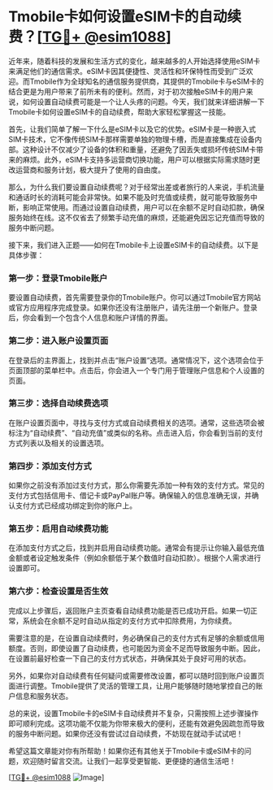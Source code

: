 # Tmobile卡如何设置eSIM卡的自动续费？[[TG💪+ @esim1088](https://t.me/s/esim1088)]

近年来，随着科技的发展和生活方式的变化，越来越多的人开始选择使用eSIM卡来满足他们的通信需求。eSIM卡因其便捷性、灵活性和环保特性而受到广泛欢迎。而Tmobile作为全球知名的通信服务提供商，其提供的Tmobile卡与eSIM卡的结合更是为用户带来了前所未有的便利。然而，对于初次接触eSIM卡的用户来说，如何设置自动续费可能是一个让人头疼的问题。今天，我们就来详细讲解一下Tmobile卡如何设置eSIM卡的自动续费，帮助大家轻松掌握这一技能。

首先，让我们简单了解一下什么是eSIM卡以及它的优势。eSIM卡是一种嵌入式SIM卡技术，它不像传统SIM卡那样需要单独的物理卡槽，而是直接集成在设备内部。这种设计不仅减少了设备的体积和重量，还避免了因丢失或损坏传统SIM卡带来的麻烦。此外，eSIM卡支持多运营商切换功能，用户可以根据实际需求随时更改运营商和服务计划，极大提升了使用的自由度。

那么，为什么我们要设置自动续费呢？对于经常出差或者旅行的人来说，手机流量和通话时长的消耗可能会非常快。如果不能及时充值或续费，就可能导致服务中断，影响正常使用。而通过设置自动续费，用户可以在余额不足时自动扣款，确保服务始终在线。这不仅省去了频繁手动充值的麻烦，还能避免因忘记充值而导致的服务中断问题。

接下来，我们进入正题——如何在Tmobile卡上设置eSIM卡的自动续费。以下是具体步骤：

### 第一步：登录Tmobile账户
要设置自动续费，首先需要登录你的Tmobile账户。你可以通过Tmobile官方网站或官方应用程序完成登录。如果你还没有注册账户，请先注册一个新账户。登录后，你会看到一个包含个人信息和账户详情的界面。

### 第二步：进入账户设置页面
在登录后的主界面上，找到并点击“账户设置”选项。通常情况下，这个选项会位于页面顶部的菜单栏中。点击后，你会进入一个专门用于管理账户信息和个人设置的页面。

### 第三步：选择自动续费选项
在账户设置页面中，寻找与支付方式或自动续费相关的选项。通常，这些选项会被标注为“自动续费”、“自动充值”或类似的名称。点击进入后，你会看到当前的支付方式列表以及相关的设置选项。

### 第四步：添加支付方式
如果你之前没有添加过支付方式，那么你需要先添加一种有效的支付方式。常见的支付方式包括信用卡、借记卡或PayPal账户等。确保输入的信息准确无误，并确认支付方式已经成功绑定到你的账户上。

### 第五步：启用自动续费功能
在添加支付方式之后，找到并启用自动续费功能。通常会有提示让你输入最低充值金额或者设定触发条件（例如余额低于某个数值时自动扣款）。根据个人需求进行设置即可。

### 第六步：检查设置是否生效
完成以上步骤后，返回账户主页查看自动续费功能是否已成功开启。如果一切正常，系统会在余额不足时自动从指定的支付方式中扣除费用，为你续费。

需要注意的是，在设置自动续费时，务必确保自己的支付方式有足够的余额或信用额度。否则，即使设置了自动续费，也可能因为资金不足而导致服务中断。因此，在设置前最好检查一下自己的支付方式状态，并确保其处于良好可用的状态。

另外，如果你对自动续费有任何疑问或需要修改设置，都可以随时回到账户设置页面进行调整。Tmobile提供了灵活的管理工具，让用户能够随时随地掌控自己的账户信息和服务状态。

总的来说，设置Tmobile卡的eSIM卡自动续费并不复杂，只需按照上述步骤操作即可顺利完成。这项功能不仅能为你带来极大的便利，还能有效避免因疏忽而导致的服务中断问题。如果你还没有尝试过自动续费，不妨现在就动手试试吧！

希望这篇文章能对你有所帮助！如果你还有其他关于Tmobile卡或eSIM卡的问题，欢迎随时留言交流。让我们一起享受更智能、更便捷的通信生活吧！

[[TG💪+ @esim1088](https://t.me/s/esim1088) ![Image](https://i.postimg.cc/4NQfJmqS/Snipaste-2025-05-13-00-14-12.png)]